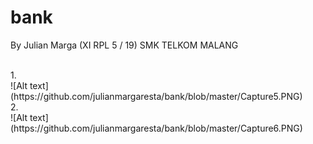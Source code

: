 # bank
By Julian Marga (XI RPL 5 / 19)
SMK TELKOM MALANG


<br>
1. 
<br>
![Alt text](https://github.com/julianmargaresta/bank/blob/master/Capture5.PNG)
<br>
2. 
<br>
![Alt text](https://github.com/julianmargaresta/bank/blob/master/Capture6.PNG)
<br>
